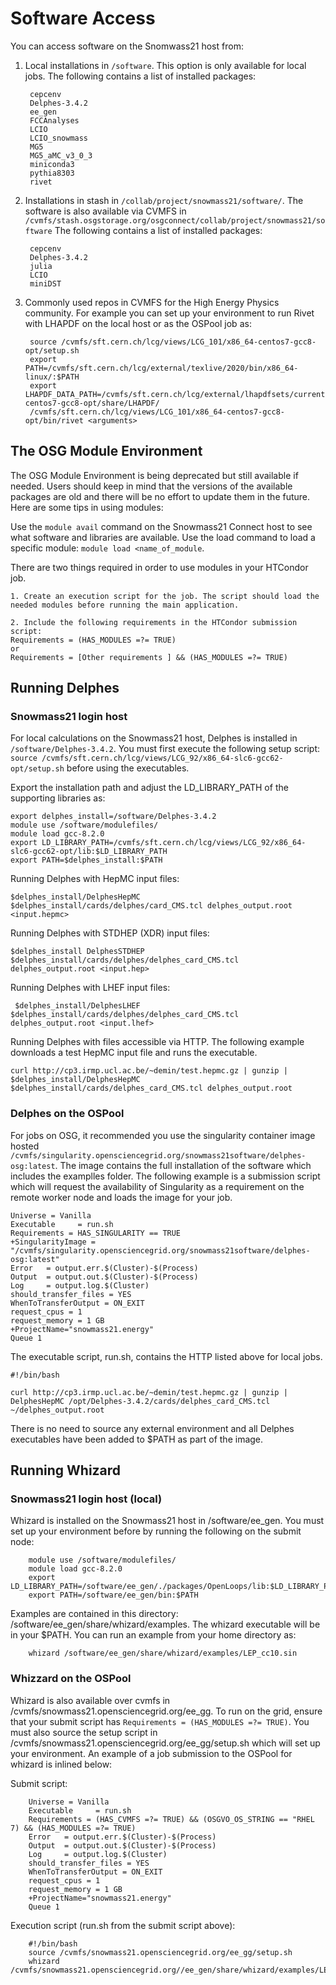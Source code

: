 # Software Access

You can access software on the Snomwass21 host from:

1. Local installations in `/software`. This option is only available for local jobs.
The following contains a list of installed packages:

        cepcenv
        Delphes-3.4.2    
        ee_gen    
        FCCAnalyses    
        LCIO    
        LCIO_snowmass   
        MG5    
        MG5_aMC_v3_0_3   
        miniconda3   
        pythia8303  
        rivet

2. Installations in stash in `/collab/project/snowmass21/software/`. The software is also available via CVMFS in ` /cvmfs/stash.osgstorage.org/osgconnect/collab/project/snowmass21/software`
The following contains a list of installed packages:

        cepcenv    
        Delphes-3.4.2
        julia
        LCIO
        miniDST

4. Commonly used repos in CVMFS for the High Energy Physics community. For example you can set up your environment to run Rivet with LHAPDF on the local host or as the OSPool job as:

        source /cvmfs/sft.cern.ch/lcg/views/LCG_101/x86_64-centos7-gcc8-opt/setup.sh
        export PATH=/cvmfs/sft.cern.ch/lcg/external/texlive/2020/bin/x86_64-linux/:$PATH
        export LHAPDF_DATA_PATH=/cvmfs/sft.cern.ch/lcg/external/lhapdfsets/current/:/cvmfs/sft.cern.ch/lcg/views/LCG_101/x86_64-centos7-gcc8-opt/share/LHAPDF/
        /cvmfs/sft.cern.ch/lcg/views/LCG_101/x86_64-centos7-gcc8-opt/bin/rivet <arguments>

## The OSG Module Environment

The OSG Module Environment is being deprecated but still available if needed. Users should keep in mind that the versions of the available packages are old and there will be no effort to update them in the future. Here are some tips in using modules:

Use the `module avail` command on the Snowmass21 Connect host to see what software and libraries are available. Use the load command to load a specific module: `module load <name_of_module`. 

There are two things required in order to use modules in your HTCondor job.

    1. Create an execution script for the job. The script should load the needed modules before running the main application.  
    
    2. Include the following requirements in the HTCondor submission script:
    Requirements = (HAS_MODULES =?= TRUE)
    or 
    Requirements = [Other requirements ] && (HAS_MODULES =?= TRUE)


## Running Delphes

### Snowmass21 login host

For local calculations on the Snowmass21 host, Delphes is installed in `/software/Delphes-3.4.2`. You must first execute the following setup script: `source /cvmfs/sft.cern.ch/lcg/views/LCG_92/x86_64-slc6-gcc62-opt/setup.sh` before using the executables. 

Export the installation path and adjust the LD_LIBRARY_PATH of the supporting libraries as:

    export delphes_install=/software/Delphes-3.4.2
    module use /software/modulefiles/
    module load gcc-8.2.0
    export LD_LIBRARY_PATH=/cvmfs/sft.cern.ch/lcg/views/LCG_92/x86_64-slc6-gcc62-opt/lib:$LD_LIBRARY_PATH
    export PATH=$delphes_install:$PATH
    
Running Delphes with HepMC input files:
 
    $delphes_install/DelphesHepMC $delphes_install/cards/delphes/card_CMS.tcl delphes_output.root <input.hepmc>

Running Delphes with STDHEP (XDR) input files:
    
    $delphes_install DelphesSTDHEP $delphes_install/cards/delphes/delphes_card_CMS.tcl delphes_output.root <input.hep>   

Running Delphes with LHEF input files:
      
     $delphes_install/DelphesLHEF $delphes_install/cards/delphes/delphes_card_CMS.tcl delphes_output.root <input.lhef>

Running Delphes with files accessible via HTTP. The following example downloads a test HepMC input file and runs the executable. 

    curl http://cp3.irmp.ucl.ac.be/~demin/test.hepmc.gz | gunzip | $delphes_install/DelphesHepMC $delphes_install/cards/delphes_card_CMS.tcl delphes_output.root

### Delphes on the OSPool

For jobs on OSG, it recommended you use the singularity container image hosted `/cvmfs/singularity.opensciencegrid.org/snowmass21software/delphes-osg:latest`. The image contains the full installation of the software which includes the examplles folder. The following example is a submission script which will request the availability of Singularity as a requirement on the remote worker node and loads the image for your job. 

    Universe = Vanilla
    Executable     = run.sh
    Requirements = HAS_SINGULARITY == TRUE
    +SingularityImage = "/cvmfs/singularity.opensciencegrid.org/snowmass21software/delphes-osg:latest"
    Error   = output.err.$(Cluster)-$(Process)
    Output  = output.out.$(Cluster)-$(Process)
    Log     = output.log.$(Cluster)
    should_transfer_files = YES
    WhenToTransferOutput = ON_EXIT
    request_cpus = 1
    request_memory = 1 GB
    +ProjectName="snowmass21.energy"
    Queue 1     

The executable script, run.sh, contains the HTTP  listed above for local jobs. 

    #!/bin/bash

    curl http://cp3.irmp.ucl.ac.be/~demin/test.hepmc.gz | gunzip | DelphesHepMC /opt/Delphes-3.4.2/cards/delphes_card_CMS.tcl ~/delphes_output.root

There is no need to source any external environment and all Delphes executables have been added to $PATH as part of the image. 

## Running Whizard

### Snowmass21 login host (local)

Whizard is installed on the Snowmass21 host in /software/ee_gen. You must set up your environment before by running the following on the submit node: 

        module use /software/modulefiles/
        module load gcc-8.2.0 
        export LD_LIBRARY_PATH=/software/ee_gen/./packages/OpenLoops/lib:$LD_LIBRARY_PATH
        export PATH=/software/ee_gen/bin:$PATH 
        
Examples are contained in this directory: /software/ee_gen/share/whizard/examples. The whizard executable will be in your $PATH. You can run an example from your home directory as: 
    
        whizard /software/ee_gen/share/whizard/examples/LEP_cc10.sin

### Whizzard on the OSPool

Whizard is also available over cvmfs in /cvmfs/snowmass21.opensciencegrid.org/ee_gg. To run on the grid, ensure that your submit script has `Requirements = (HAS_MODULES =?= TRUE)`. You must also source the setup script in /cvmfs/snowmass21.opensciencegrid.org/ee_gg/setup.sh which will set up your environment. An example of a job submission to the OSPool for whizard is inlined below:

Submit script:

        Universe = Vanilla
        Executable     = run.sh
        Requirements = (HAS_CVMFS =?= TRUE) && (OSGVO_OS_STRING == "RHEL 7) && (HAS_MODULES =?= TRUE) 
        Error   = output.err.$(Cluster)-$(Process)
        Output  = output.out.$(Cluster)-$(Process)
        Log     = output.log.$(Cluster)
        should_transfer_files = YES
        WhenToTransferOutput = ON_EXIT
        request_cpus = 1
        request_memory = 1 GB
        +ProjectName="snowmass21.energy"
        Queue 1
        
Execution script (run.sh from the submit script above):

        #!/bin/bash
        source /cvmfs/snowmass21.opensciencegrid.org/ee_gg/setup.sh
        whizard /cvmfs/snowmass21.opensciencegrid.org//ee_gen/share/whizard/examples/LEP_cc10.sin
        
